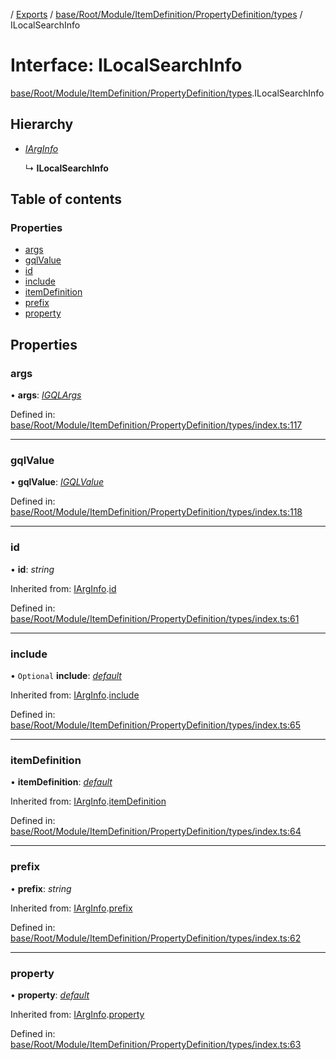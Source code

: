 [](../README.md) / [Exports](../modules.md) / [base/Root/Module/ItemDefinition/PropertyDefinition/types](../modules/base_root_module_itemdefinition_propertydefinition_types.md) / ILocalSearchInfo

# Interface: ILocalSearchInfo

[base/Root/Module/ItemDefinition/PropertyDefinition/types](../modules/base_root_module_itemdefinition_propertydefinition_types.md).ILocalSearchInfo

## Hierarchy

* [*IArgInfo*](base_root_module_itemdefinition_propertydefinition_types.iarginfo.md)

  ↳ **ILocalSearchInfo**

## Table of contents

### Properties

- [args](base_root_module_itemdefinition_propertydefinition_types.ilocalsearchinfo.md#args)
- [gqlValue](base_root_module_itemdefinition_propertydefinition_types.ilocalsearchinfo.md#gqlvalue)
- [id](base_root_module_itemdefinition_propertydefinition_types.ilocalsearchinfo.md#id)
- [include](base_root_module_itemdefinition_propertydefinition_types.ilocalsearchinfo.md#include)
- [itemDefinition](base_root_module_itemdefinition_propertydefinition_types.ilocalsearchinfo.md#itemdefinition)
- [prefix](base_root_module_itemdefinition_propertydefinition_types.ilocalsearchinfo.md#prefix)
- [property](base_root_module_itemdefinition_propertydefinition_types.ilocalsearchinfo.md#property)

## Properties

### args

• **args**: [*IGQLArgs*](gql_querier.igqlargs.md)

Defined in: [base/Root/Module/ItemDefinition/PropertyDefinition/types/index.ts:117](https://github.com/onzag/itemize/blob/0569bdf2/base/Root/Module/ItemDefinition/PropertyDefinition/types/index.ts#L117)

___

### gqlValue

• **gqlValue**: [*IGQLValue*](gql_querier.igqlvalue.md)

Defined in: [base/Root/Module/ItemDefinition/PropertyDefinition/types/index.ts:118](https://github.com/onzag/itemize/blob/0569bdf2/base/Root/Module/ItemDefinition/PropertyDefinition/types/index.ts#L118)

___

### id

• **id**: *string*

Inherited from: [IArgInfo](base_root_module_itemdefinition_propertydefinition_types.iarginfo.md).[id](base_root_module_itemdefinition_propertydefinition_types.iarginfo.md#id)

Defined in: [base/Root/Module/ItemDefinition/PropertyDefinition/types/index.ts:61](https://github.com/onzag/itemize/blob/0569bdf2/base/Root/Module/ItemDefinition/PropertyDefinition/types/index.ts#L61)

___

### include

• `Optional` **include**: [*default*](../classes/base_root_module_itemdefinition_include.default.md)

Inherited from: [IArgInfo](base_root_module_itemdefinition_propertydefinition_types.iarginfo.md).[include](base_root_module_itemdefinition_propertydefinition_types.iarginfo.md#include)

Defined in: [base/Root/Module/ItemDefinition/PropertyDefinition/types/index.ts:65](https://github.com/onzag/itemize/blob/0569bdf2/base/Root/Module/ItemDefinition/PropertyDefinition/types/index.ts#L65)

___

### itemDefinition

• **itemDefinition**: [*default*](../classes/base_root_module_itemdefinition.default.md)

Inherited from: [IArgInfo](base_root_module_itemdefinition_propertydefinition_types.iarginfo.md).[itemDefinition](base_root_module_itemdefinition_propertydefinition_types.iarginfo.md#itemdefinition)

Defined in: [base/Root/Module/ItemDefinition/PropertyDefinition/types/index.ts:64](https://github.com/onzag/itemize/blob/0569bdf2/base/Root/Module/ItemDefinition/PropertyDefinition/types/index.ts#L64)

___

### prefix

• **prefix**: *string*

Inherited from: [IArgInfo](base_root_module_itemdefinition_propertydefinition_types.iarginfo.md).[prefix](base_root_module_itemdefinition_propertydefinition_types.iarginfo.md#prefix)

Defined in: [base/Root/Module/ItemDefinition/PropertyDefinition/types/index.ts:62](https://github.com/onzag/itemize/blob/0569bdf2/base/Root/Module/ItemDefinition/PropertyDefinition/types/index.ts#L62)

___

### property

• **property**: [*default*](../classes/base_root_module_itemdefinition_propertydefinition.default.md)

Inherited from: [IArgInfo](base_root_module_itemdefinition_propertydefinition_types.iarginfo.md).[property](base_root_module_itemdefinition_propertydefinition_types.iarginfo.md#property)

Defined in: [base/Root/Module/ItemDefinition/PropertyDefinition/types/index.ts:63](https://github.com/onzag/itemize/blob/0569bdf2/base/Root/Module/ItemDefinition/PropertyDefinition/types/index.ts#L63)
